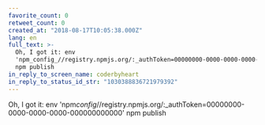 ```yaml
---
favorite_count: 0
retweet_count: 0
created_at: "2018-08-17T10:05:38.000Z"
lang: en
full_text: >-
  Oh, I got it: env
  'npm_config_//registry.npmjs.org/:_authToken=00000000-0000-0000-0000-000000000000'
  npm publish
in_reply_to_screen_name: coderbyheart
in_reply_to_status_id_str: "1030388836721979392"
---
```


Oh, I got it: env
'npm*config*//registry.npmjs.org/:\_authToken=00000000-0000-0000-0000-000000000000'
npm publish
